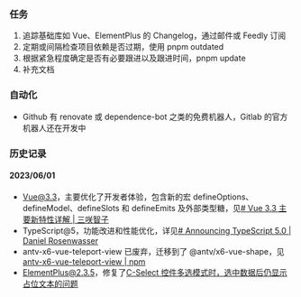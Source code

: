 ### 任务

1. 追踪基础库如 Vue、ElementPlus 的 Changelog，通过邮件或 Feedly 订阅
2. 定期或间隔检查项目依赖是否过期，使用 pnpm outdated
3. 根据紧急程度确定是否有必要跟进以及跟进时间，pnpm update
4. 补充文档

### 自动化

* Github 有 renovate 或 dependence-bot 之类的免费机器人，Gitlab 的官方机器人还在开发中

### 历史记录

#### 2023/06/01

- Vue@3.3，主要优化了开发者体验，包含新的宏 defineOptions、defineModel、defineSlots 和 defineEmits 及外部类型糖，见[# Vue 3.3 主要新特性详解 | 三咲智子](https://juejin.cn/post/7231940493256032316)
- TypeScript@5，功能改进和性能优化，详见[# Announcing TypeScript 5.0 | Daniel Rosenwasser](https://devblogs.microsoft.com/typescript/announcing-typescript-5-0)
- antv-x6-vue-teleport-view  已废弃，迁移到了 @antv/x6-vue-shape，见[antv-x6-vue-teleport-view | npm](https://www.npmjs.com/package/antv-x6-vue-teleport-view?activeTab=readme)
- ElementPlus@2.3.5，修复了[C-Select 控件多选模式时，选中数据后仍显示占位文本的问题](https://git.ittx.com.cn/cybercloud/frontend/cybercloud-ui/-/issues/260)